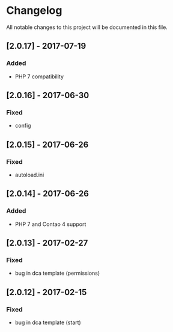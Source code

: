 # Changelog
All notable changes to this project will be documented in this file.

## [2.0.17] - 2017-07-19

### Added
- PHP 7 compatibility

## [2.0.16] - 2017-06-30

### Fixed
- config

## [2.0.15] - 2017-06-26

### Fixed
- autoload.ini

## [2.0.14] - 2017-06-26

### Added
- PHP 7 and Contao 4 support

## [2.0.13] - 2017-02-27

### Fixed
- bug in dca template (permissions)

## [2.0.12] - 2017-02-15

### Fixed
- bug in dca template (start)
